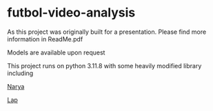 # futbol-video-analysis

As this project was originally built for a presentation. Please find more information in ReadMe.pdf

Models are available upon request

This project runs on python 3.11.8 with some heavily modified library including 

[Narya](https://github.com/DonsetPG/narya)

[Lap](https://github.com/gatagat/lap)
